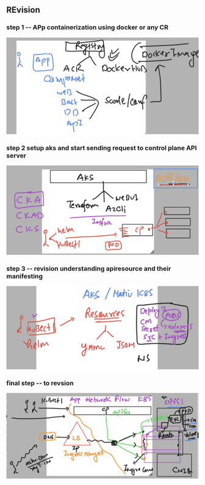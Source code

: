 ## REvision 

### step 1 -- APp containerization using docker or any CR

<img src="rev1.png">

### step 2 setup aks and start sending request to control plane API server

<img src="rev2.png">

### step 3 -- revision understanding apiresource and their manifesting 

<img src="rev3.png">

### final step -- to revsion 

<img src="finalrev.png">

